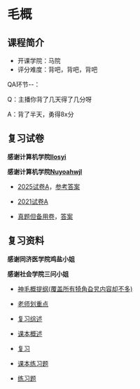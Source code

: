 # 毛概

## 课程简介

- 开课学院：马院
- 评分难度：背吧，背吧，背吧

QA环节--：

Q：主播你背了几天得了几分呀

A：背了半天，勇得8x分

## 复习试卷

**感谢计算机学院[Ilosyi](https://github.com/Ilosyi)**

**感谢计算机学院[Nuyoahwjl](https://github.com/Nuyoahwjl)**

- [2025试卷A](https://github.com/Ilosyi/Hust-CS-Learning-Library/blob/main/IIB%20%E6%AF%9B%E6%A6%82/%E8%AF%95%E5%8D%B7/2025A%E5%8D%B7%E9%A2%98%E7%9B%AE%E5%9B%9E%E5%BF%86.docx)，[参考答案](https://github.com/Ilosyi/Hust-CS-Learning-Library/blob/main/IIB%20%E6%AF%9B%E6%A6%82/%E8%AF%95%E5%8D%B7/%E5%8F%82%E8%80%83%E7%AD%94%E6%A1%88A%E5%8D%B7.doc)

- [2021试卷A](https://github.com/Ilosyi/Hust-CS-Learning-Library/blob/main/IIB%20%E6%AF%9B%E6%A6%82/%E8%AF%95%E5%8D%B7/2021%E7%BA%A7%E3%80%8A%E6%A6%82%E8%AE%BA%E3%80%8B%E8%80%83%E8%AF%95A%E7%AC%AC%E4%BA%8C%E7%89%88.doc)

- [真题但备用卷](https://github.com/Ilosyi/Hust-CS-Learning-Library/blob/main/IIB%20%E6%AF%9B%E6%A6%82/%E8%AF%95%E5%8D%B7/%E6%AF%9B%E6%A6%82%E5%A4%87%E7%94%A8%E5%8D%B7.pdf)，[答案](https://github.com/Ilosyi/Hust-CS-Learning-Library/blob/main/IIB%20%E6%AF%9B%E6%A6%82/%E8%AF%95%E5%8D%B7/%E6%AF%9B%E6%A6%82%E5%A4%87%E7%94%A8%E5%8D%B7%E5%8F%82%E8%80%83%E7%AD%94%E6%A1%88.pdf)

## 复习资料

**感谢同济医学院鸡盐小姐**

**感谢社会学院三问小姐**

- [神毛概提纲(覆盖所有犄角旮旯内容却不多)](https://github.com/YuhangChen1/HUSR-CS-Learning/blob/master/%E6%AF%9B%E6%A6%82/240628%E6%AF%9B%E6%A6%82%E7%BA%B2%E8%A6%81.ver.pdf)

- [老师划重点](https://github.com/YuhangChen1/HUSR-CS-Learning/blob/master/%E6%AF%9B%E6%A6%82/%E6%AF%9B%E6%A6%82%E5%BD%95%E9%9F%B3%20(1).docx)

- [复习综述](https://github.com/Nuyoahwjl/HUST-CS/blob/main/%E6%AF%9B%E6%A6%82/%E4%B8%B2%E8%AE%B2.pptx)

- [课本概述](https://github.com/Ilosyi/Hust-CS-Learning-Library/blob/main/IIB%20%E6%AF%9B%E6%A6%82/2024%E5%B9%B4%E6%A6%82%E8%AE%BA.pdf)

- [复习](https://github.com/Ilosyi/Hust-CS-Learning-Library/blob/main/IIB%20%E6%AF%9B%E6%A6%82/2024%E6%A6%82%E8%AE%BA%E7%BB%93%E8%AF%BE%E5%A4%8D%E4%B9%A0%20(1).ppt)

- [课本练习题](https://github.com/Nuyoahwjl/HUST-CS/blob/main/%E6%AF%9B%E6%A6%82/2023%E5%B9%B4%E7%89%88%E6%AF%9B%E6%A6%82%E7%BB%83%E4%B9%A0%E9%A2%98.docx)

- [练习题](https://github.com/YuhangChen1/HUSR-CS-Learning/blob/master/%E6%AF%9B%E6%A6%82/%E6%A6%82%E8%AE%BA%E7%BB%83%E4%B9%A0%E9%A2%98%EF%BC%882018.6%E4%BF%AE%E8%AE%A2%E7%89%88%EF%BC%89%E6%9C%80%E7%BB%88%E7%89%880(1).pdf)

